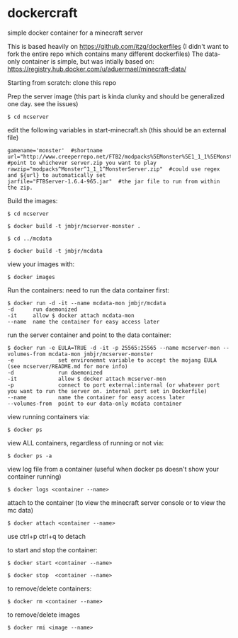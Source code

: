 # dockercraft
simple docker container for a minecraft server

This is based heavily on https://github.com/itzg/dockerfiles (I didn't want to fork the entire repo which contains many different dockerfiles)
The data-only container is simple, but was intially based on: https://registry.hub.docker.com/u/aduermael/minecraft-data/

Starting from scratch:
clone this repo

Prep the server image (this part is kinda clunky and should be generalized one day. see the issues)

    $ cd mcserver  

edit the following variables in start-minecraft.sh (this should be an external file)

    gamename='monster'  #shortname 
    url="http://www.creeperrepo.net/FTB2/modpacks%5EMonster%5E1_1_1%5EMonsterServer.zip"  #point to whichever server.zip you want to play
    rawzip="modpacks^Monster^1_1_1^MonsterServer.zip"  #could use regex and ${url} to automatically set
    jarfile="FTBServer-1.6.4-965.jar"  #the jar file to run from within the zip.

Build the images:

    $ cd mcserver

    $ docker build -t jmbjr/mcserver-monster .

    $ cd ../mcdata

    $ docker build -t jmbjr/mcdata

view your images with:

    $ docker images

Run the containers:
need to run the data container first:  

    $ docker run -d -it --name mcdata-mon jmbjr/mcdata  
    -d      run daemonized
    -it     allow $ docker attach mcdata-mon
    --name  name the container for easy access later

run the server container and point to the data container:

    $ docker run -e EULA=TRUE -d -it -p 25565:25565 --name mcserver-mon --volumes-from mcdata-mon jmbjr/mcserver-monster
    -e              set environemnt variable to accept the mojang EULA (see mcserver/README.md for more info)
    -d              run daemonized
    -it             allow $ docker attach mcserver-mon
    -p              connect to port external:internal (or whatever port you want to run the server on. internal port set in Dockerfile)
    --name          name the container for easy access later
    --volumes-from  point to our data-only mcdata container

view running containers via:

    $ docker ps

view ALL containers, regardless of running or not via:

    $ docker ps -a

view log file from a container (useful when docker ps doesn't show your container running)

    $ docker logs <container --name> 

attach to the container (to view the minecraft server console or to view the mc data)

    $ docker attach <container --name>

use ctrl+p ctrl+q to detach

to start and stop the container:

    $ docker start <container --name>

    $ docker stop  <container --name>

to remove/delete containers:

    $ docker rm <container --name>

to remove/delete images

    $ docker rmi <image --name>



